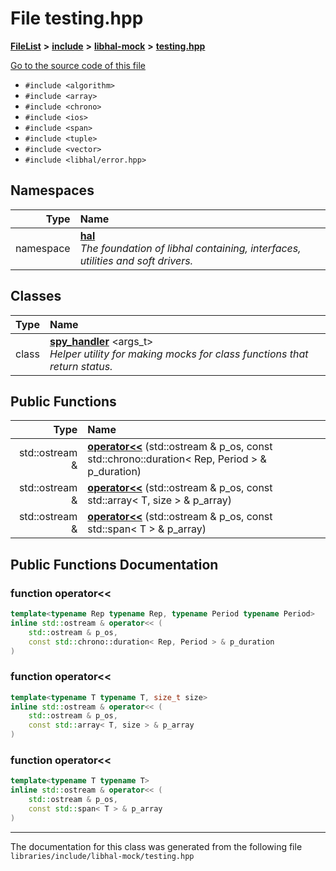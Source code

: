 

# File testing.hpp



[**FileList**](files.md) **>** [**include**](dir_cba0faac6e93618a6e2539705915bd70.md) **>** [**libhal-mock**](dir_24679974995b72317f1fb09ac5dd2fb9.md) **>** [**testing.hpp**](testing_8hpp.md)

[Go to the source code of this file](testing_8hpp_source.md)



* `#include <algorithm>`
* `#include <array>`
* `#include <chrono>`
* `#include <ios>`
* `#include <span>`
* `#include <tuple>`
* `#include <vector>`
* `#include <libhal/error.hpp>`













## Namespaces

| Type | Name |
| ---: | :--- |
| namespace | [**hal**](namespacehal.md) <br>_The foundation of libhal containing, interfaces, utilities and soft drivers._  |


## Classes

| Type | Name |
| ---: | :--- |
| class | [**spy\_handler**](classhal_1_1spy__handler.md) &lt;args\_t&gt;<br>_Helper utility for making mocks for class functions that return status._  |






















## Public Functions

| Type | Name |
| ---: | :--- |
|  std::ostream & | [**operator&lt;&lt;**](#function-operator) (std::ostream & p\_os, const std::chrono::duration&lt; Rep, Period &gt; & p\_duration) <br> |
|  std::ostream & | [**operator&lt;&lt;**](#function-operator_1) (std::ostream & p\_os, const std::array&lt; T, size &gt; & p\_array) <br> |
|  std::ostream & | [**operator&lt;&lt;**](#function-operator_2) (std::ostream & p\_os, const std::span&lt; T &gt; & p\_array) <br> |




























## Public Functions Documentation




### function operator&lt;&lt; 

```C++
template<typename Rep typename Rep, typename Period typename Period>
inline std::ostream & operator<< (
    std::ostream & p_os,
    const std::chrono::duration< Rep, Period > & p_duration
) 
```






### function operator&lt;&lt; 

```C++
template<typename T typename T, size_t size>
inline std::ostream & operator<< (
    std::ostream & p_os,
    const std::array< T, size > & p_array
) 
```






### function operator&lt;&lt; 

```C++
template<typename T typename T>
inline std::ostream & operator<< (
    std::ostream & p_os,
    const std::span< T > & p_array
) 
```




------------------------------
The documentation for this class was generated from the following file `libraries/include/libhal-mock/testing.hpp`

